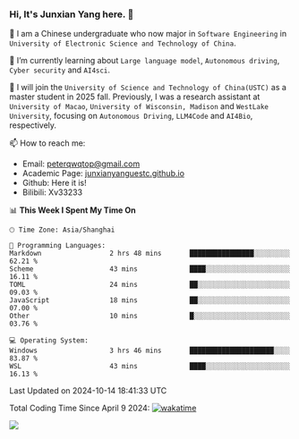 ### Hi, It's Junxian Yang here. 👋

<!--
**Uestc-Young/Uestc-Young** is a ✨ _special_ ✨ repository because its `README.md` (this file) appears on your GitHub profile.

Here are some ideas to get you started:

- 🔭 I’m currently working on ...
- 🌱 I’m currently learning ...
- 👯 I’m looking to collaborate on ...
- 🤔 I’m looking for help with ...
- 💬 Ask me about ...
- 📫 How to reach me: ...
- 😄 Pronouns: ...
- ⚡ Fun fact: ...
-->
🎉 I am a Chinese undergraduate who now major in `Software Engineering` in `University of Electronic Science and Technology of China`.  
  
🌱 I’m currently learning about `Large language model`, `Autonomous driving`, `Cyber security` and `AI4sci`.  

🔭 I will join the `University of Science and Technology of China(USTC)` as a master student in 2025 fall. Previously, I was a research assistant at `University of Macao`, `University of Wisconsin, Madison` and `WestLake University`, focusing on `Autonomous Driving`, `LLM4Code` and `AI4Bio`, respectively.
  
📫 How to reach me: 
   - Email: peterqwqtop@gmail.com
   - Academic Page: [junxianyanguestc.github.io](https://junxianyanguestc.github.io/)
   - Github: Here it is!
   - Bilibili: Xv33233
     
<!--START_SECTION:waka-->
📊 **This Week I Spent My Time On** 

```text
🕑︎ Time Zone: Asia/Shanghai

💬 Programming Languages: 
Markdown                 2 hrs 48 mins       ████████████████░░░░░░░░░   62.21 % 
Scheme                   43 mins             ████░░░░░░░░░░░░░░░░░░░░░   16.11 % 
TOML                     24 mins             ██░░░░░░░░░░░░░░░░░░░░░░░   09.03 % 
JavaScript               18 mins             ██░░░░░░░░░░░░░░░░░░░░░░░   07.00 % 
Other                    10 mins             █░░░░░░░░░░░░░░░░░░░░░░░░   03.76 % 

💻 Operating System: 
Windows                  3 hrs 46 mins       █████████████████████░░░░   83.87 % 
WSL                      43 mins             ████░░░░░░░░░░░░░░░░░░░░░   16.13 % 
```


 Last Updated on 2024-10-14 18:41:33 UTC
<!--END_SECTION:waka-->
Total Coding Time Since April 9 2024:
[![wakatime](https://wakatime.com/badge/user/018ec14b-e820-4cd0-9355-392b716a8277.svg)](https://wakatime.com/@018ec14b-e820-4cd0-9355-392b716a8277)

![](https://visitor-badge.glitch.me/badge?page_id=Uestc-Young.readme)
